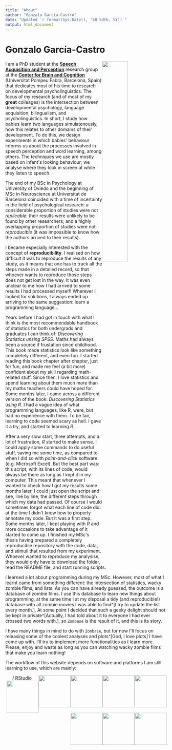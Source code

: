 ```yaml
---
title: "About"
author: "Gonzalo García-Castro"
date: "Updated `r format(Sys.Date(), '%B %dth, %Y')`"
output: html_document
---
```


# Gonzalo García-Castro

<img src="/images/profile.png" width="40%" style="float:right" margin="35px">

I am a PhD student at the [**Speech Acquisition and Perception**](http://upf.com/sap) research group at the [**Center for Brain and Cognition**](http://upf.com/cbc) (Universitat Pompeu Fabra, Barcelona, Spain) that dedicates most of his time to research on developmental psycholinguistics. The focus of my research (and of most of my **great** colleages) is the intersection between developmental psychology, language acquisition, bilingualism, and psycholinguistics. In short, I study how babies learn two languages simulatenously, how this relates to other domains of their development. To do this, we design experiments in which babies' behaviour informs us about the processes involved in speech perception and word learning, among others. The techniques we use are mostly based on infant's looking behaviour; we analyse where they look in screen at while they listen to speech.

The end of my BSc in Psychology at University of Oviedo and the beginning of MSc in Neuroscience at Universitat de Barcelona coincided with a time of incertainty in the field of psychological research: a considerable proportion of studies were not *replicable*: their results were unlikely to be found by other researchers; and a highly overlapping proportion of studies were not *reproducible* (it was impossible to know how the authors arrived to their results).

I became especially interested with the concept of **reproducibility**. I realised on how difficult it was to reproduce the results of any study, as it means that one has to track all the steps made in a detailed record, so that whoever wants to reproduce those steps does not get lost in the way. It was even unclear to me how I had arrived to some results I had processed myself! Wherever I looked for solutions, I always ended up arriving to the same suggestion: learn a programming language... 

Years before I had got in touch with what I think is the most recommendable handbook of statistics for both undergrads and graduates I can think of: *Discovering Statistics unsing SPSS*. Maths had always been a source if frustation since childhood. This book made statistics look like something completely different, and even fun. I started reading this book chapter after chapter, just for fun, and made me feel (a bit more) confident about my skill regarding math-related stuff. Since then, I love statistics and spend learning about them much more than my maths teachers could have hoped for. Some months later, I came across a different version of the book: *Discovering Statistics using R*. I had a vague idea of what programming languages, like R, were, but had no experience with them. To be fair, learning to code seemed scary as hell. I gave it a try, and started to learning *R*.

After a very slow start, three attempts, and a lot of frustration, *R* started to make sense. I could apply some commands to do useful stuff, saving me some time, as compared to when I did so with *point-and-click* software (e.g. Microsoft Excel). But the best part was: this script, with its lines of code, would always be there as long as I kept it in my computer. This meant that whenever I wanted to check how I got my results some months later, I could just open the script and see, line by line, the different steps through which my data had passed. Of course I would sometimes forgot what each line of code did: at the time I didn't know how to properly annotate my code. But it was a first step. Some months later, I kept playing with *R* and more occasions to take advantage of it started to come up. I finished my MSc's thesis having prepared a completely reproducible repository with the code, data, and stimuli that resulted from my experiment. Whoever wanted to reproduce my analysise, they would only have to download the folder, read the README file, and start running scripts.

I learned a lot about programming during my MSc. However, most of what I learnt came from something different: the intersection of statistics, wacky zombie films, and lists. As you can have already guessed, the outcome is a database of zombie films. I use this database to learn new things about programming, at the same time I at my disposal a tidy (and reproducible!) database with all zombie movies I was able to find^[I try to update the list every month.]. At some point I decided that such a geeky delight should not be kept in private^[Actually, I had told about it to everyone I had ever crossed two words with.], so `Zombase` is the result of it, and this is its story.

I have many things in mind to do with `Zombase`, but for now I'll focus on releasing some of the coolest analyses and plots^[God, I love plots] I have come up with. I'll try to implement more functionalities as I learn more. Please, enjoy and waste as long as you can watching wacky zombie films that make you learn nothing!

The workflow of this website depends on software and platforms I am still learning to use, which are mainly:

<center><img src="" width="100" style="float:right" margin="35px"> / RStudio <img src="/images/rstudio.png" width="100" style="float:right" margin="35px"><img src="/images/markdown.svg" width="100" style="float:right" margin="35px"><img src="/images/css3.svg" width="100" style="float:right" margin="35px"><img src="/images/html5.svg" width="100" style="float:right" margin="35px"><img src="/images/git.svg" width="100" style="float:right" margin="35px"><img src="/images/github.svg" width="100" style="float:right" margin="35px"><img src="/images/netlify.png" width="100" style="float:right" margin="35px"></center>


